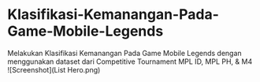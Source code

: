 # Klasifikasi-Kemanangan-Pada-Game-Mobile-Legends
Melakukan Klasifikasi Kemanangan Pada Game Mobile Legends dengan menggunakan dataset dari Competitive Tournament MPL ID, MPL PH, &amp; M4
![Screenshot](List Hero.png)
